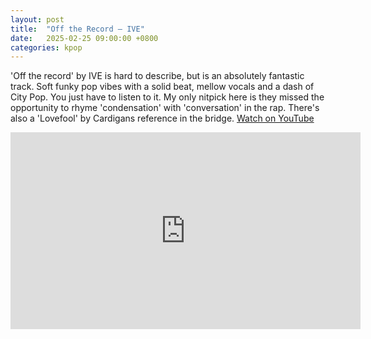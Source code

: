 ```yaml
---
layout: post
title:  "Off the Record – IVE"
date:   2025-02-25 09:00:00 +0800
categories: kpop
---
```

'Off the record' by IVE is hard to describe, but is an absolutely fantastic track. Soft funky pop vibes with a solid beat, mellow vocals and a dash of City Pop. You just have to listen to it. My only nitpick here is they missed the opportunity to rhyme 'condensation' with 'conversation' in the rap. There's also a 'Lovefool' by Cardigans reference in the bridge. <a href="https://www.youtube.com/watch?v=_ApV7Lm87cg">Watch on YouTube</a>

<iframe width="560" height="315" src="https://www.youtube.com/embed/_ApV7Lm87cg" title="YouTube video player" frameborder="0" allowfullscreen></iframe>

